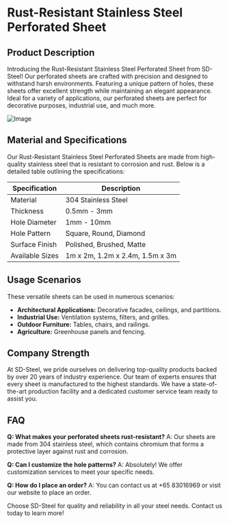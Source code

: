 # Rust-Resistant Stainless Steel Perforated Sheet

## Product Description

Introducing the Rust-Resistant Stainless Steel Perforated Sheet from SD-Steel! Our perforated sheets are crafted with precision and designed to withstand harsh environments. Featuring a unique pattern of holes, these sheets offer excellent strength while maintaining an elegant appearance. Ideal for a variety of applications, our perforated sheets are perfect for decorative purposes, industrial use, and much more.

![Image](https://github.com/user-attachments/assets/2567258e-e124-4816-932d-1809bd27ef0b)

## Material and Specifications

Our Rust-Resistant Stainless Steel Perforated Sheets are made from high-quality stainless steel that is resistant to corrosion and rust. Below is a detailed table outlining the specifications:

| Specification | Description |
|---------------|-------------|
| Material      | 304 Stainless Steel |
| Thickness     | 0.5mm - 3mm |
| Hole Diameter | 1mm - 10mm |
| Hole Pattern  | Square, Round, Diamond |
| Surface Finish| Polished, Brushed, Matte |
| Available Sizes | 1m x 2m, 1.2m x 2.4m, 1.5m x 3m |

## Usage Scenarios

These versatile sheets can be used in numerous scenarios:
- **Architectural Applications:** Decorative facades, ceilings, and partitions.
- **Industrial Use:** Ventilation systems, filters, and grilles.
- **Outdoor Furniture:** Tables, chairs, and railings.
- **Agriculture:** Greenhouse panels and fencing.

## Company Strength

At SD-Steel, we pride ourselves on delivering top-quality products backed by over 20 years of industry experience. Our team of experts ensures that every sheet is manufactured to the highest standards. We have a state-of-the-art production facility and a dedicated customer service team ready to assist you.

## FAQ

**Q: What makes your perforated sheets rust-resistant?**
A: Our sheets are made from 304 stainless steel, which contains chromium that forms a protective layer against rust and corrosion.

**Q: Can I customize the hole patterns?**
A: Absolutely! We offer customization services to meet your specific needs.

**Q: How do I place an order?**
A: You can contact us at +65 83016969 or visit our website to place an order.

Choose SD-Steel for quality and reliability in all your steel needs. Contact us today to learn more!